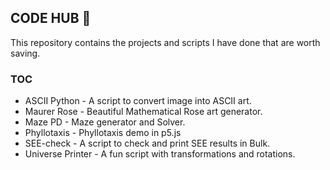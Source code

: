## CODE HUB :date:

This repository contains the projects and scripts I have done that are worth saving.

### TOC 
- ASCII Python - A script to convert image into ASCII art.
- Maurer Rose - Beautiful Mathematical Rose art generator.
- Maze PD - Maze generator and Solver.
- Phyllotaxis - Phyllotaxis demo in p5.js
- SEE-check - A script to check and print SEE results in Bulk.
- Universe Printer - A fun script with transformations and rotations.
